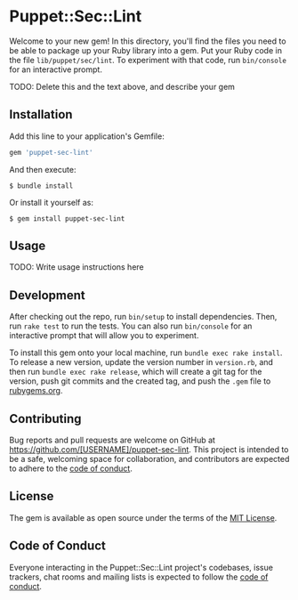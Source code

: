 # Puppet::Sec::Lint

Welcome to your new gem! In this directory, you'll find the files you need to be able to package up your Ruby library into a gem. Put your Ruby code in the file `lib/puppet/sec/lint`. To experiment with that code, run `bin/console` for an interactive prompt.

TODO: Delete this and the text above, and describe your gem

## Installation

Add this line to your application's Gemfile:

```ruby
gem 'puppet-sec-lint'
```

And then execute:

    $ bundle install

Or install it yourself as:

    $ gem install puppet-sec-lint

## Usage

TODO: Write usage instructions here

## Development

After checking out the repo, run `bin/setup` to install dependencies. Then, run `rake test` to run the tests. You can also run `bin/console` for an interactive prompt that will allow you to experiment.

To install this gem onto your local machine, run `bundle exec rake install`. To release a new version, update the version number in `version.rb`, and then run `bundle exec rake release`, which will create a git tag for the version, push git commits and the created tag, and push the `.gem` file to [rubygems.org](https://rubygems.org).

## Contributing

Bug reports and pull requests are welcome on GitHub at https://github.com/[USERNAME]/puppet-sec-lint. This project is intended to be a safe, welcoming space for collaboration, and contributors are expected to adhere to the [code of conduct](https://github.com/[USERNAME]/puppet-sec-lint/blob/master/CODE_OF_CONDUCT.md).

## License

The gem is available as open source under the terms of the [MIT License](https://opensource.org/licenses/MIT).

## Code of Conduct

Everyone interacting in the Puppet::Sec::Lint project's codebases, issue trackers, chat rooms and mailing lists is expected to follow the [code of conduct](https://github.com/[USERNAME]/puppet-sec-lint/blob/master/CODE_OF_CONDUCT.md).
